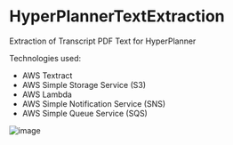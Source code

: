 # HyperPlannerTextExtraction
Extraction of Transcript PDF Text for HyperPlanner

Technologies used:
- AWS Textract
- AWS Simple Storage Service (S3)
- AWS Lambda
- AWS Simple Notification Service (SNS)
- AWS Simple Queue Service (SQS)

![image](https://user-images.githubusercontent.com/44514622/102058818-ee7c8180-3da4-11eb-83e7-8a42b2087094.png)
